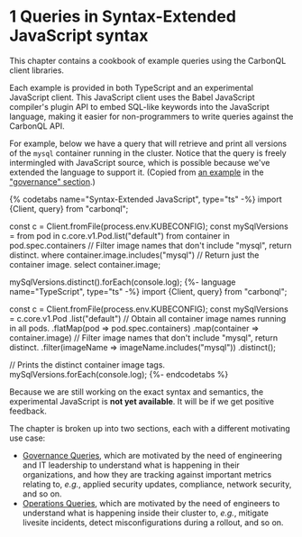 # **1** Queries in Syntax-Extended JavaScript syntax

This chapter contains a cookbook of example queries using the CarbonQL client libraries.

Each example is provided in both TypeScript and an experimental JavaScript client. This JavaScript client uses the Babel JavaScript compiler's plugin API to embed SQL-like keywords into the JavaScript language, making it easier for non-programmers to write queries against the CarbonQL API.

For example, below we have a query that will retrieve and print all versions of the `mysql` container running in the cluster. Notice that the query is freely intermingled with JavaScript source, which is possible because we've extended the language to support it. (Copied from [an example][mysql] in the ["governance" section][gov].)

{% codetabs name="Syntax-Extended JavaScript", type="ts" -%}
import {Client, query} from "carbonql";

const c = Client.fromFile(<string>process.env.KUBECONFIG);
const mySqlVersions =
  from pod in c.core.v1.Pod.list("default")
  from container in pod.spec.containers
  // Filter image names that don't include "mysql", return distinct.
  where container.image.includes("mysql")
  // Return just the container image.
  select container.image;

mySqlVersions.distinct().forEach(console.log);
{%- language name="TypeScript", type="ts" -%}
import {Client, query} from "carbonql";

const c = Client.fromFile(<string>process.env.KUBECONFIG);
const mySqlVersions = c.core.v1.Pod
  .list("default")
  // Obtain all container image names running in all pods.
  .flatMap(pod => pod.spec.containers)
  .map(container => container.image)
  // Filter image names that don't include "mysql", return distinct.
  .filter(imageName => imageName.includes("mysql"))
  .distinct();

// Prints the distinct container image tags.
mySqlVersions.forEach(console.log);
{%- endcodetabs %}

Because we are still working on the exact syntax and semantics, the experimental JavaScript is **not yet available**. It will be if we get positive feedback.

The chapter is broken up into two sections, each with a different motivating use case:

* [Governance Queries][gov], which are motivated by the need of engineering and IT leadership to understand what is happening in their organizations, and how they are tracking against important metrics relating to, _e.g._, applied security updates, compliance, network security, and so on.
* [Operations Queries][ops], which are motivated by the need of engineers to understand what is happening inside their cluster to, _e.g._, mitigate livesite incidents, detect misconfigurations during a rollout, and so on.



[gov]: https://hausdorff.gitbooks.io/carbonql/content/babel/governance-queries.html
[ops]: https://hausdorff.gitbooks.io/carbonql/content/babel/operations.html
[ts]: https://hausdorff.gitbooks.io/carbonql/content/typescript/
[mysql]: https://hausdorff.gitbooks.io/carbonql/content/babel/governance-queries.html#distinctmysqlversions

